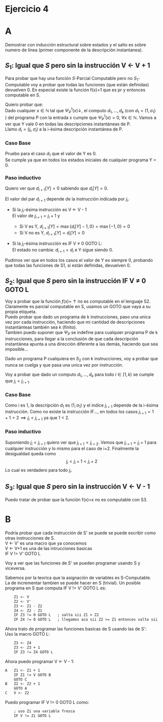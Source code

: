 
# Ejercicio 4

# A

Demostrar con inducción estructural sobre estados y el salto es sobre numero de linea (primer componente de la descripción instantanea).  


## $S_1$: Igual que $S$ pero sin la instrucción V <- V + 1

Para probar que hay una función $S$-Parcial Computable pero no $S_1$-Computable voy a probar que todas las funciones (que están definidas) devuelven 0. En especial existe la función f(x)=1 que es pr y entonces computable en S.

Quiero probar que:  
Dado cualquier $x\in \mathbb N$ tal que $\Psi_{P}^{1}(x)\downarrow$, el computo $d_1, \dots, d_k$ (con $d_1 = (1, \sigma_1)$ ) del programa P con la entrada x cumple que $\Psi_{P}^{1}(x)=0,\ \forall x\in\mathbb N$. Vamos a ver que Y vale 0 en todas las descripciones instantáneas de P.    
Llamo $d_i=(j_i, \sigma_i)$ a la i-ésima descripción instantánea de P.  

### Caso Base

Pruebo para el caso $d_1$ que el valor de Y es 0.  
Se cumple ya que en todos los estados iniciales de cualquier programa Y = 0.  

### Paso inductivo

Quiero ver que $d_{i+1}[Y]=0$ sabiendo que $d_i[Y]=0$.  

El valor del par $d_{i+1}$ depende de la instrucción indicada por $j_i$.  

- Si la $j_i$-ésima instrucción es V <- V - 1  
	El valor de $j_{i+1}=j_i + 1$ y
    - Si V es Y, $d_{i+1}[Y]=\max\{d_i[Y]-1, 0\}=\max\{-1, 0\}=0$
    - Si V no es Y, $d_{i+1}[Y]=d_{i}[Y]=0$

- Si la $j_i$-ésima instrucción es 
IF V $\neq$ 0 GOTO L:  
El estado no cambia: $d_{i+1}=d_i$ e Y sigue siendo 0.  

Pudimos ver que en todos los casos el valor de Y es siempre 0, probando que todas las funciones de S1, si están definidas, devuelven 0.

## $S_2$: Igual que $S$ pero sin la instrucción IF V $\neq$ 0 GOTO L

Voy a probar que la función $f(x)=\ \uparrow$ no es computable en el lenguaje S2. Claramente es parcial computable en S, usamos un GOTO que vaya a su propia etiqueta.  
Puedo probar que dado un programa de k instrucciones, paso una unica vez por cada instrucción, haciendo que mi cantidad de descripciones instantánteas también sea k (finito).  
Tambien puedo suponer que $\Psi_P$ se indefine para cualquier programa P de k instrucciones, para llegar a la conclusión de que cada descripción instantánea apunta a una dirección diferente a las demás, haciendo que sea imposible...  

Dado un programa P cualquiera en $S_2$ con k instrucciones, voy a probar que nunca se cuelga y que pasa una unica vez por instrucción.  

Voy a probar que dado un computo $d_1, \dots, d_k$ para todo $i\in[1,k)$ se cumple que $j_i < j_{i+1}$.  

### Caso Base

Como i es 1, la descripción $d_1$ es $(1, \sigma_1)$ y el indice $j_{i+1}$ depende de la i-ésima instrucción.
Como no existe la instrucción IF..., en todos los casos $j_{i+1}=1 + 1=2 \implies j_i < j_{i+1}$ ya que 1 < 2.  

### Paso inductivo

Suponiendo $j_i < j_{i+1}$ quiero ver que $j_{i+1} < j_{i+2}$.
Vemos que $j_{i+1}=j_i + 1$ para cualquier instrucción y lo mismo para el caso de i+2. Finalmente la desigualdad queda como  
$$j_i < j_i+1 < j_i+2$$
Lo cual es verdadero para todo $j_i$.  

## $S_3$: Igual que $S$ pero sin la instrucción V <- V - 1

Puedo tratar de probar que la función f(x)=x no es computable con S3.  

# B

Podría probar que cada instrucción de S' se puede se puede escribir como otras instrucciones de S.  
V <- V' es una macro que ya conocemos  
V <- V+1 es una de las intrucciones basicas  
IF V != V' GOTO L 

Voy a ver que las funciones de S' se pueden programar usando S y viceversa.

Sabemos por la teorica que la asignación de variables es S-Computable.  
La de incrementar tambien se puede hacer en S (trivial).
Un posible programa en S que computa IF V != V' GOTO L es:  

```txt
    Z1 <- V
    Z2 <- V'
    Z3 <- Z1 - Z2
    Z4 <- Z2 - Z1
    IF Z3 != 0 GOTO L   ; salta sii Z1 > Z2
    IF Z4 != 0 GOTO L   ; llegamos aca sii Z2 >= Z1 entonces salta sii Z1 != Z2
```

Ahora trato de programar las funciones basicas de S usando las de S':  
Uso la macro GOTO L:  

```txt
    Z3 <- Z4
    Z3 <- Z3 + 1
    IF Z3 != Z4 GOTO L
```

Ahora puedo programar V <- V - 1:  

```txt
A   Z1 <- Z1 + 1
    IF Z1 != V GOTO B
    GOTO C
B   Z2 <- Z2 + 1
    GOTO A
C   V <- Z2
```

Puedo programar IF V != 0 GOTO L como:  

```txt
    ; uso Zi una variable fresca
    IF V != Zi GOTO L
```
